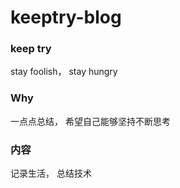 # keeptry-blog

### keep try

stay foolish， stay hungry

### Why

一点点总结， 希望自己能够坚持不断思考

### 内容

记录生活， 总结技术
